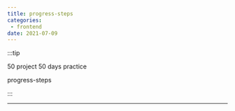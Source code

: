 ```yaml
---
title: progress-steps
categories: 
 - frontend
date: 2021-07-09
---
```


:::tip

50 project 50 days practice

progress-steps

:::


<!-- more -->

<progress-steps/>

-------

<RecoDemo :collapse="false">
  <template slot="code-template">
    <<< @/.vuepress/components/progress-steps.vue?template
  </template>
  <template slot="code-script">
    <<< @/.vuepress/components/progress-steps.vue?script
  </template>
  <template slot="code-style">
    <<< @/.vuepress/components/progress-steps.vue?style
  </template>
</RecoDemo>